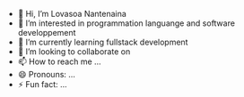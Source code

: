 - 👋 Hi, I’m Lovasoa Nantenaina
- 👀 I’m interested in  programmation languange and software developpement
- 🌱 I’m currently learning fullstack development
- 💞️ I’m looking to collaborate on 
- 📫 How to reach me ...
- 😄 Pronouns: ...
- ⚡ Fun fact: ...

<!---
Lovaxcoding/Lovaxcoding is a ✨ special ✨ repository because its `README.md` (this file) appears on your GitHub profile.
You can click the Preview link to take a look at your changes.
--->
